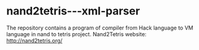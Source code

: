 # nand2tetris---xml-parser
The repository contains a program of compiler from Hack language to VM 
language in nand to tetris project.
Nand2Tetris website: http://nand2tetris.org/

